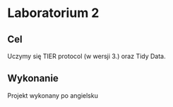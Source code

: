 # Laboratorium 2

## Cel
Uczymy się TIER protocol (w wersji 3.) oraz Tidy Data. 

## Wykonanie
Projekt wykonany po angielsku
